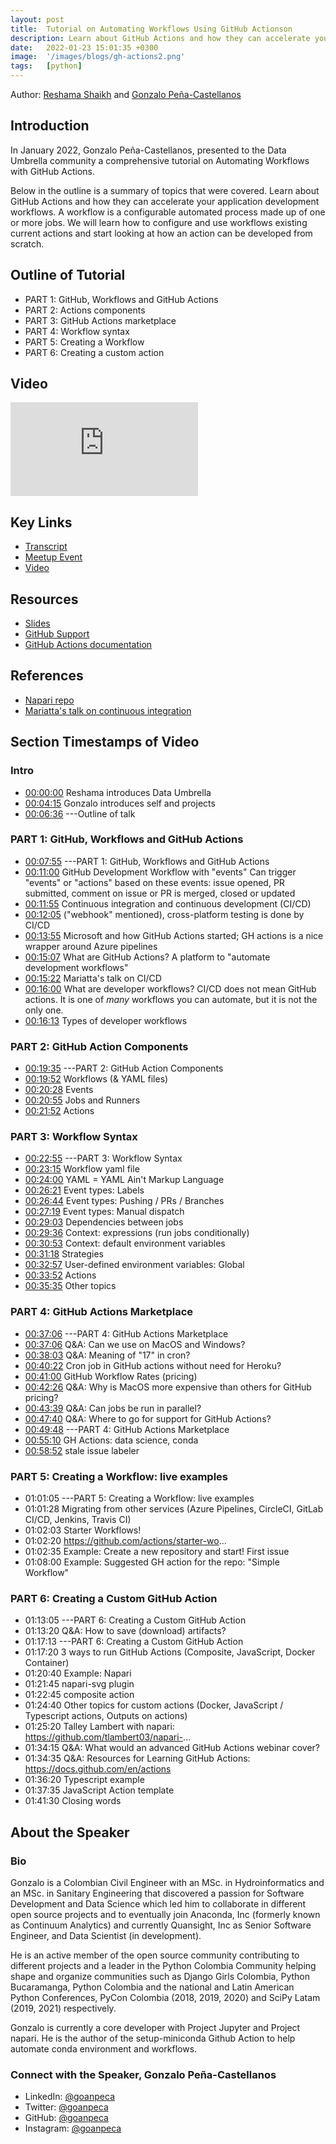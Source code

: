 ```yaml
---
layout: post
title:  Tutorial on Automating Workflows Using GitHub Actionson
description: Learn about GitHub Actions and how they can accelerate your application development workflows.
date:   2022-01-23 15:01:35 +0300
image:  '/images/blogs/gh-actions2.png'
tags:   [python]
---
```


Author: [Reshama Shaikh](https://reshamas.github.io) and [Gonzalo Peña-Castellanos](https://twitter.com/goanpec)

## Introduction

In January 2022, Gonzalo Peña-Castellanos, presented to the Data Umbrella community a comprehensive tutorial on Automating Workflows with GitHub Actions.  

Below in the outline is a summary of topics that were covered. Learn about GitHub Actions and how they can accelerate your application development workflows. A workflow is a configurable automated process made up of one or more jobs. We will learn how to configure and use workflows existing current actions and start looking at how an action can be developed from scratch.

## Outline of Tutorial
- PART 1: GitHub, Workflows and GitHub Actions
- PART 2: Actions components
- PART 3: GitHub Actions marketplace
- PART 4: Workflow syntax
- PART 5: Creating a Workflow
- PART 6: Creating a custom action

## Video
<p>
<iframe src="https://www.youtube.com/embed/d48WGkePFq0" loading="lazy" frameborder="0" allowfullscreen></iframe>
</p>



## Key Links
- [Transcript](https://github.com/data-umbrella/event-transcripts/blob/main/2022/42-gonzalo-github-actions.md)
- [Meetup Event](https://www.meetup.com/data-umbrella/events/282772806/)
- [Video](https://youtu.be/d48WGkePFq0)

## Resources
- [Slides](https://bit.ly/github-workflows)
- [GitHub Support](https://support.github.com)
- [GitHub Actions documentation](https://docs.github.com/en/actions)

## References
- [Napari repo](https://github.com/tlambert03/napari-plugin-action)
- [Mariatta's talk on continuous integration](https://youtu.be/vLBr_AfomUY)

## Section Timestamps of Video

### Intro
- [00:00:00](https://www.youtube.com/watch?v=d48WGkePFq0&t=0s) Reshama introduces Data Umbrella
- [00:04:15](https://www.youtube.com/watch?v=d48WGkePFq0&t=255s) Gonzalo introduces self and projects
- [00:06:36](https://www.youtube.com/watch?v=d48WGkePFq0&t=396s) ---Outline of talk  


### PART 1: GitHub, Workflows and GitHub Actions
- [00:07:55](https://www.youtube.com/watch?v=d48WGkePFq0&t=475s) ---PART 1: GitHub, Workflows and GitHub Actions
- [00:11:00](https://www.youtube.com/watch?v=d48WGkePFq0&t=660s) GitHub Development Workflow with "events"
Can trigger "events" or "actions" based on these events: issue opened, PR submitted, comment on issue or PR is merged, closed or updated
- [00:11:55](https://www.youtube.com/watch?v=d48WGkePFq0&t=715s) Continuous integration and continuous development (CI/CD)
- [00:12:05](https://www.youtube.com/watch?v=d48WGkePFq0&t=725s) ("webhook" mentioned), cross-platform testing is done by CI/CD  
- [00:13:55](https://www.youtube.com/watch?v=d48WGkePFq0&t=835s) Microsoft and how GitHub Actions started; GH actions is a nice wrapper around Azure pipelines   
- [00:15:07](https://www.youtube.com/watch?v=d48WGkePFq0&t=907s) What are GitHub Actions? A platform to "automate development workflows"  
- [00:15:22](https://www.youtube.com/watch?v=d48WGkePFq0&t=922s) Mariatta's talk on CI/CD  
- [00:16:00](https://www.youtube.com/watch?v=d48WGkePFq0&t=960s) What are developer workflows?  CI/CD does not mean GitHub actions. It is one of *many* workflows you can automate, but it is not the only one.
- [00:16:13](00:16:13) Types of developer workflows

### PART 2: GitHub Action Components 
- [00:19:35](https://www.youtube.com/watch?v=d48WGkePFq0&t=1175s) ---PART 2: GitHub Action Components  
- [00:19:52](https://www.youtube.com/watch?v=d48WGkePFq0&t=1192s) Workflows (& YAML files)   
- [00:20:28](https://www.youtube.com/watch?v=d48WGkePFq0&t=1228s) Events  
- [00:20:55](https://www.youtube.com/watch?v=d48WGkePFq0&t=1255s) Jobs and Runners  
- [00:21:52](https://www.youtube.com/watch?v=d48WGkePFq0&t=1312s) Actions  

### PART 3: Workflow Syntax
- [00:22:55](https://www.youtube.com/watch?v=d48WGkePFq0&t=1375s) ---PART 3: Workflow Syntax  
- [00:23:15](https://www.youtube.com/watch?v=d48WGkePFq0&t=1395s) Workflow yaml file 
- [00:24:00](https://www.youtube.com/watch?v=d48WGkePFq0&t=1440s) YAML = YAML Ain't Markup Language   
- [00:26:21](https://www.youtube.com/watch?v=d48WGkePFq0&t=1581s) Event types: Labels  
- [00:26:44](https://www.youtube.com/watch?v=d48WGkePFq0&t=1604s) Event types: Pushing / PRs / Branches  
- [00:27:19](https://www.youtube.com/watch?v=d48WGkePFq0&t=1639s) Event types: Manual dispatch  
- [00:29:03](https://www.youtube.com/watch?v=d48WGkePFq0&t=1743s) Dependencies between jobs  
- [00:29:36](https://www.youtube.com/watch?v=d48WGkePFq0&t=1776s) Context: expressions (run jobs conditionally)
- [00:30:53](https://www.youtube.com/watch?v=d48WGkePFq0&t=1853s) Context: default environment variables
- [00:31:18](https://www.youtube.com/watch?v=d48WGkePFq0&t=1878s) Strategies
- [00:32:57](https://www.youtube.com/watch?v=d48WGkePFq0&t=1977s) User-defined environment variables: Global
- [00:33:52](https://www.youtube.com/watch?v=d48WGkePFq0&t=2032s) Actions
- [00:35:35](https://www.youtube.com/watch?v=d48WGkePFq0&t=2135s) Other topics

### PART 4: GitHub Actions Marketplace
- [00:37:06](https://www.youtube.com/watch?v=d48WGkePFq0&t=2226s) ---PART 4: GitHub Actions Marketplace
- [00:37:06](https://www.youtube.com/watch?v=d48WGkePFq0&t=2226s) Q&A: Can we use on MacOS and Windows?
- [00:38:03](https://www.youtube.com/watch?v=d48WGkePFq0&t=2283s) Q&A: Meaning of "17" in cron?
- [00:40:22](https://www.youtube.com/watch?v=d48WGkePFq0&t=2422s) Cron job in GitHub actions without need for Heroku?
- [00:41:00](https://www.youtube.com/watch?v=d48WGkePFq0&t=2460s) GitHub Workflow Rates (pricing)
- [00:42:26](https://www.youtube.com/watch?v=d48WGkePFq0&t=2546s) Q&A: Why is MacOS more expensive than others for GitHub pricing?
- [00:43:39](https://www.youtube.com/watch?v=d48WGkePFq0&t=2619s) Q&A: Can jobs be run in parallel?
- [00:47:40](https://www.youtube.com/watch?v=d48WGkePFq0&t=2860s) Q&A: Where to go for support for GitHub Actions?
- [00:49:48](https://www.youtube.com/watch?v=d48WGkePFq0&t=2988s) ---PART 4: GitHub Actions Marketplace  
- [00:55:10](https://www.youtube.com/watch?v=d48WGkePFq0&t=3310s) GH Actions: data science, conda
- [00:58:52](https://www.youtube.com/watch?v=d48WGkePFq0&t=3532s) stale issue labeler

### PART 5: Creating a Workflow: live examples
- 01:01:05 ---PART 5: Creating a Workflow: live examples
- 01:01:28 Migrating from other services (Azure Pipelines, CircleCI, GitLab CI/CD, Jenkins, Travis CI)
- 01:02:03 Starter Workflows!
- 01:02:20 https://github.com/actions/starter-wo...
- 01:02:35 Example: Create a new repository and start! First issue
- 01:08:00 Example: Suggested GH action for the repo: "Simple Workflow"

### PART 6: Creating a Custom GitHub Action
- 01:13:05 ---PART 6: Creating a Custom GitHub Action
- 01:13:20 Q&A: How to save (download) artifacts?
- 01:17:13 ---PART 6: Creating a Custom GitHub Action
- 01:17:20 3 ways to run GitHub Actions (Composite, JavaScript, Docker Container)
- 01:20:40 Example: Napari
- 01:21:45 napari-svg plugin
- 01:22:45 composite action
- 01:24:40 Other topics for custom actions (Docker, JavaScript / Typescript actions, Outputs on actions)
- 01:25:20 Talley Lambert with napari: https://github.com/tlambert03/napari-...
- 01:34:15 Q&A: What would an advanced GitHub Actions webinar cover?
- 01:34:35 Q&A: Resources for Learning GitHub Actions: https://docs.github.com/en/actions
- 01:36:20 Typescript example
- 01:37:35 JavaScript Action template
- 01:41:30 Closing words  


## About the Speaker

### Bio
Gonzalo is a Colombian Civil Engineer with an MSc. in Hydroinformatics and an MSc. in Sanitary Engineering that discovered a passion for Software Development and Data Science which led him to collaborate in different open source projects and to eventually join Anaconda, Inc (formerly known as Continuum Analytics) and currently Quansight, Inc as Senior Software Engineer, and Data Scientist (in development). 

He is an active member of the open source community contributing to different projects and a leader in the Python Colombia Community helping shape and organize communities such as Django Girls Colombia, Python Bucaramanga, Python Colombia and the national and Latin American Python Conferences, PyCon Colombia (2018, 2019, 2020) and SciPy Latam (2019, 2021) respectively.

Gonzalo is currently a core developer with Project Jupyter and Project napari. He is the author of the setup-miniconda Github Action to help automate conda environment and workflows.

### Connect with the Speaker, Gonzalo Peña-Castellanos

- LinkedIn: [@goanpeca](https://www.linkedin.com/in/goanpeca)
- Twitter: [@goanpeca](https://twitter.com/goanpeca)
- GitHub: [@goanpeca](https://github.com/goanpeca)
- Instagram: [@goanpeca](https://www.instagram.com/goanpeca/?hl=en)